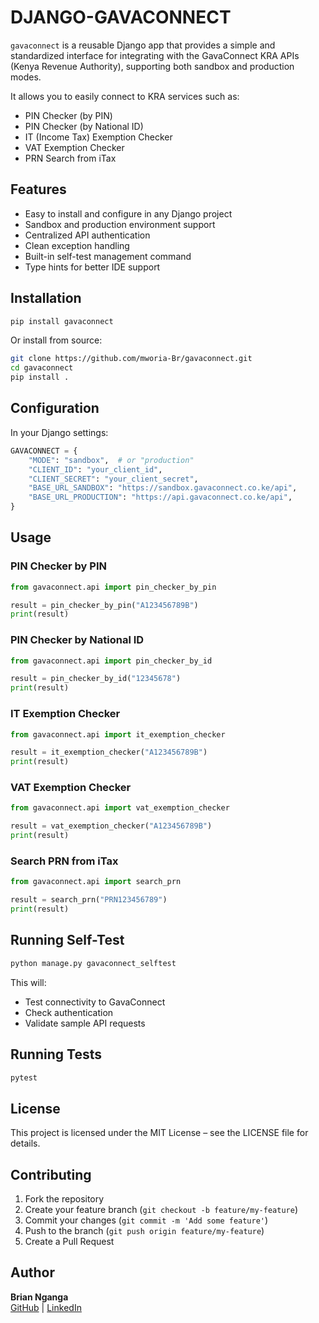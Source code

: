 # DJANGO-GAVACONNECT

`gavaconnect` is a reusable Django app that provides a simple and standardized interface for integrating with the GavaConnect KRA APIs (Kenya Revenue Authority), supporting both sandbox and production modes.

It allows you to easily connect to KRA services such as:

- PIN Checker (by PIN)
- PIN Checker (by National ID)
- IT (Income Tax) Exemption Checker
- VAT Exemption Checker
- PRN Search from iTax

## Features
- Easy to install and configure in any Django project
- Sandbox and production environment support
- Centralized API authentication
- Clean exception handling
- Built-in self-test management command
- Type hints for better IDE support

## Installation

```bash
pip install gavaconnect
```

Or install from source:

```bash
git clone https://github.com/mworia-Br/gavaconnect.git
cd gavaconnect
pip install .
```

## Configuration

In your Django settings:

```python
GAVACONNECT = {
    "MODE": "sandbox",  # or "production"
    "CLIENT_ID": "your_client_id",
    "CLIENT_SECRET": "your_client_secret",
    "BASE_URL_SANDBOX": "https://sandbox.gavaconnect.co.ke/api",
    "BASE_URL_PRODUCTION": "https://api.gavaconnect.co.ke/api",
}
```

## Usage

### PIN Checker by PIN
```python
from gavaconnect.api import pin_checker_by_pin

result = pin_checker_by_pin("A123456789B")
print(result)
```

### PIN Checker by National ID
```python
from gavaconnect.api import pin_checker_by_id

result = pin_checker_by_id("12345678")
print(result)
```

### IT Exemption Checker
```python
from gavaconnect.api import it_exemption_checker

result = it_exemption_checker("A123456789B")
print(result)
```

### VAT Exemption Checker
```python
from gavaconnect.api import vat_exemption_checker

result = vat_exemption_checker("A123456789B")
print(result)
```

### Search PRN from iTax
```python
from gavaconnect.api import search_prn

result = search_prn("PRN123456789")
print(result)
```

## Running Self-Test
```bash
python manage.py gavaconnect_selftest
```

This will:
- Test connectivity to GavaConnect
- Check authentication
- Validate sample API requests

## Running Tests
```bash
pytest
```

## License
This project is licensed under the MIT License – see the LICENSE file for details.

## Contributing
1. Fork the repository
2. Create your feature branch (`git checkout -b feature/my-feature`)
3. Commit your changes (`git commit -m 'Add some feature'`)
4. Push to the branch (`git push origin feature/my-feature`)
5. Create a Pull Request

## Author
**Brian Nganga**  
[GitHub](https://github.com/mworia-Br) | [LinkedIn](https://www.linkedin.com/in/mworia-br/)
